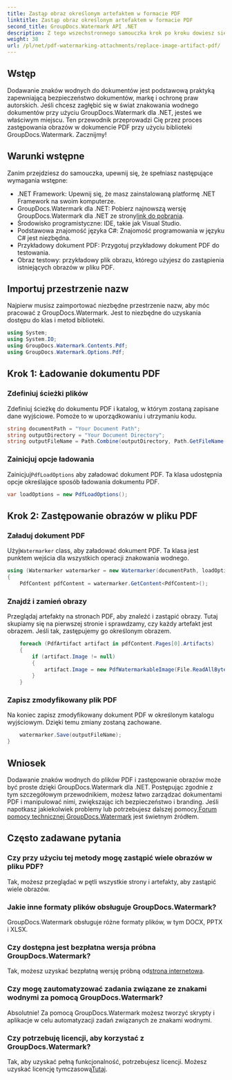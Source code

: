```yaml
---
title: Zastąp obraz określonym artefaktem w formacie PDF
linktitle: Zastąp obraz określonym artefaktem w formacie PDF
second_title: GroupDocs.Watermark API .NET
description: Z tego wszechstronnego samouczka krok po kroku dowiesz się, jak zastępować obrazy w dokumentach PDF przy użyciu narzędzia GroupDocs.Watermark dla platformy .NET.
weight: 38
url: /pl/net/pdf-watermarking-attachments/replace-image-artifact-pdf/
---
```

## Wstęp
Dodawanie znaków wodnych do dokumentów jest podstawową praktyką zapewniającą bezpieczeństwo dokumentów, markę i ochronę praw autorskich. Jeśli chcesz zagłębić się w świat znakowania wodnego dokumentów przy użyciu GroupDocs.Watermark dla .NET, jesteś we właściwym miejscu. Ten przewodnik przeprowadzi Cię przez proces zastępowania obrazów w dokumencie PDF przy użyciu biblioteki GroupDocs.Watermark. Zacznijmy!
## Warunki wstępne
Zanim przejdziesz do samouczka, upewnij się, że spełniasz następujące wymagania wstępne:
- .NET Framework: Upewnij się, że masz zainstalowaną platformę .NET Framework na swoim komputerze.
-  GroupDocs.Watermark dla .NET: Pobierz najnowszą wersję GroupDocs.Watermark dla .NET ze strony[link do pobrania](https://releases.groupdocs.com/Watermark/net/).
- Środowisko programistyczne: IDE, takie jak Visual Studio.
- Podstawowa znajomość języka C#: Znajomość programowania w języku C# jest niezbędna.
- Przykładowy dokument PDF: Przygotuj przykładowy dokument PDF do testowania.
- Obraz testowy: przykładowy plik obrazu, którego użyjesz do zastąpienia istniejących obrazów w pliku PDF.
## Importuj przestrzenie nazw
Najpierw musisz zaimportować niezbędne przestrzenie nazw, aby móc pracować z GroupDocs.Watermark. Jest to niezbędne do uzyskania dostępu do klas i metod biblioteki.
```csharp
using System;
using System.IO;
using GroupDocs.Watermark.Contents.Pdf;
using GroupDocs.Watermark.Options.Pdf;
```

## Krok 1: Ładowanie dokumentu PDF
### Zdefiniuj ścieżki plików
Zdefiniuj ścieżkę do dokumentu PDF i katalog, w którym zostaną zapisane dane wyjściowe. Pomoże to w uporządkowaniu i utrzymaniu kodu.
```csharp
string documentPath = "Your Document Path";
string outputDirectory = "Your Document Directory";
string outputFileName = Path.Combine(outputDirectory, Path.GetFileName(documentPath));
```
### Zainicjuj opcje ładowania
 Zainicjuj`PdfLoadOptions` aby załadować dokument PDF. Ta klasa udostępnia opcje określające sposób ładowania dokumentu PDF.
```csharp
var loadOptions = new PdfLoadOptions();
```
## Krok 2: Zastępowanie obrazów w pliku PDF
### Załaduj dokument PDF
 Użyj`Watermarker` class, aby załadować dokument PDF. Ta klasa jest punktem wejścia dla wszystkich operacji znakowania wodnego.
```csharp
using (Watermarker watermarker = new Watermarker(documentPath, loadOptions))
{
    PdfContent pdfContent = watermarker.GetContent<PdfContent>();
```
### Znajdź i zamień obrazy
Przeglądaj artefakty na stronach PDF, aby znaleźć i zastąpić obrazy. Tutaj skupiamy się na pierwszej stronie i sprawdzamy, czy każdy artefakt jest obrazem. Jeśli tak, zastępujemy go określonym obrazem.
```csharp
    foreach (PdfArtifact artifact in pdfContent.Pages[0].Artifacts)
    {
        if (artifact.Image != null)
        {
            artifact.Image = new PdfWatermarkableImage(File.ReadAllBytes("Your Image Path"));
        }
    }
```
### Zapisz zmodyfikowany plik PDF
Na koniec zapisz zmodyfikowany dokument PDF w określonym katalogu wyjściowym. Dzięki temu zmiany zostaną zachowane.
```csharp
    watermarker.Save(outputFileName);
}
```

## Wniosek
 Dodawanie znaków wodnych do plików PDF i zastępowanie obrazów może być proste dzięki GroupDocs.Watermark dla .NET. Postępując zgodnie z tym szczegółowym przewodnikiem, możesz łatwo zarządzać dokumentami PDF i manipulować nimi, zwiększając ich bezpieczeństwo i branding. Jeśli napotkasz jakiekolwiek problemy lub potrzebujesz dalszej pomocy,[Forum pomocy technicznej GroupDocs.Watermark](https://forum.groupdocs.com/c/watermark/19) jest świetnym źródłem.
## Często zadawane pytania
### Czy przy użyciu tej metody mogę zastąpić wiele obrazów w pliku PDF?
Tak, możesz przeglądać w pętli wszystkie strony i artefakty, aby zastąpić wiele obrazów.
### Jakie inne formaty plików obsługuje GroupDocs.Watermark?
GroupDocs.Watermark obsługuje różne formaty plików, w tym DOCX, PPTX i XLSX.
### Czy dostępna jest bezpłatna wersja próbna GroupDocs.Watermark?
 Tak, możesz uzyskać bezpłatną wersję próbną od[strona internetowa](https://releases.groupdocs.com/).
### Czy mogę zautomatyzować zadania związane ze znakami wodnymi za pomocą GroupDocs.Watermark?
Absolutnie! Za pomocą GroupDocs.Watermark możesz tworzyć skrypty i aplikacje w celu automatyzacji zadań związanych ze znakami wodnymi.
### Czy potrzebuję licencji, aby korzystać z GroupDocs.Watermark?
 Tak, aby uzyskać pełną funkcjonalność, potrzebujesz licencji. Możesz uzyskać licencję tymczasową[Tutaj](https://purchase.groupdocs.com/temporary-license/).